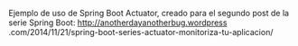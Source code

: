 Ejemplo de uso de Spring Boot Actuator, creado para el segundo post de la serie Spring Boot: http://anotherdayanotherbug.wordpress
.com/2014/11/21/spring-boot-series-actuator-monitoriza-tu-aplicacion/